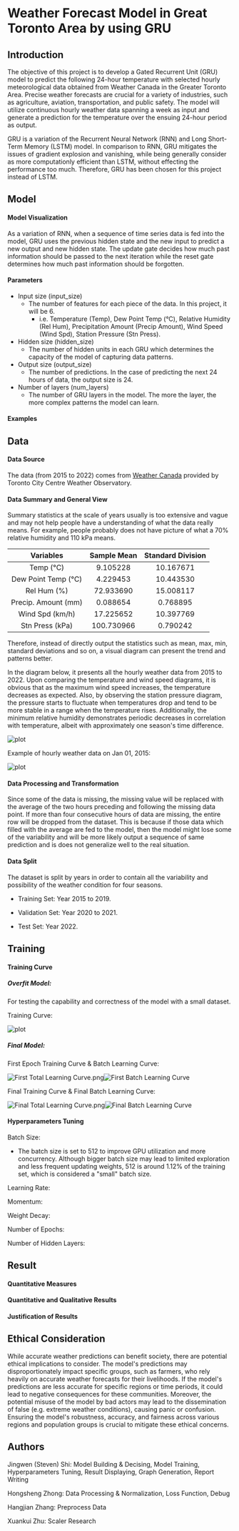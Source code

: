 # Weather Forecast Model in Great Toronto Area by using GRU

## Introduction

The objective of this project is to develop a Gated Recurrent Unit (GRU) model to predict the following 24-hour temperature with selected hourly meteorological data obtained from Weather Canada in the Greater Toronto Area. Precise weather forecasts are crucial for a variety of industries, such as agriculture, aviation, transportation, and public safety. The model will utilize continuous hourly weather data spanning a week as input and generate a prediction for the temperature over the ensuing 24-hour period as output.

GRU is a variation of the Recurrent Neural Network (RNN) and Long Short-Term Memory (LSTM) model. In comparison to RNN, GRU mitigates the issues of gradient explosion and vanishing, while being generally consider as more computationly efficient than LSTM, without effecting the performance too much. Therefore, GRU has been chosen for this project instead of LSTM.



## Model

#### Model Visualization

As a variation of RNN, when a sequence of time series data is fed into the model, GRU uses the previous hidden state and the new input to predict a new output and new hidden state. The update gate decides how much past information should be passed to the next iteration while the reset gate determines how much past information should be forgotten. 

#### Parameters

-   Input size (input_size)
    -   The number of features for each piece of the data. In this project, it will be 6.
        -   i.e. Temperature (Temp), Dew Point Temp (°C), Relative Humidity (Rel Hum), Precipitation Amount (Precip Amount), Wind Speed (Wind Spd), Station Pressure (Stn Press).
-   Hidden size (hidden_size)
    -   The number of hidden units in each GRU which determines the capacity of the model of capturing data patterns.
-   Output size (output_size)
    -   The number of predictions. In the case of predicting the next 24 hours of data, the output size is 24.
-   Number of layers (num_layers)
    -   The number of GRU layers in the model. The more the layer, the more complex patterns the model can learn.

#### Examples



## Data

#### Data Source

The data (from 2015 to 2022) comes from [Weather Canada](https://climate.weather.gc.ca/climate_data/hourly_data_e.html?hlyRange=2009-12-10%7C2023-04-02&dlyRange=2010-02-02%7C2023-04-02&mlyRange=%7C&StationID=48549&Prov=ON&urlExtension=_e.html&searchType=stnName&optLimit=yearRange&StartYear=2015&EndYear=2022&selRowPerPage=25&Line=0&searchMethod=contains&Month=4&Day=2&txtStationName=Toronto+City+Centre&timeframe=1&Year=2023) provided by Toronto City Centre Weather Observatory.

#### Data Summary and General View

Summary statistics at the scale of years usually is too extensive and vague and may not help people have a understanding of what the data really means. For example, people probably does not have picture of what a 70% relative humidity and 110 kPa means.

|      Variables      | Sample Mean | Standard Division |
| :-----------------: | :---------: | :---------------: |
|      Temp (°C)      |  9.105228   |     10.167671     |
| Dew Point Temp (°C) |  4.229453   |     10.443530     |
|     Rel Hum (%)     |  72.933690  |     15.008117     |
| Precip. Amount (mm) |  0.088654   |     0.768895      |
|   Wind Spd (km/h)   |  17.225652  |     10.397769     |
|   Stn Press (kPa)   | 100.730966  |     0.790242      |

Therefore, instead of directly output the statistics such as mean, max, min, standard deviations and so on, a visual diagram can present the trend and patterns better.

In the diagram below, it presents all the hourly weather data from 2015 to 2022. Upon comparing the temperature and wind speed diagrams, it is obvious that as the maximum wind speed increases, the temperature decreases as expected. Also, by observing the station pressure diagram, the pressure starts to fluctuate when temperatures drop and tend to be more stable in a range when the temperature rises. Additionally, the minimum relative humidity demonstrates periodic decreases in correlation with temperature, albeit with approximately one season's time difference.

![plot](https://github.com/jingwenshi-dev/CSC413-Deep-Learning/blob/main/Images/2015-2022%20GTA%20Weather%20Data%20Plot.png?raw=true)

Example of hourly weather data on Jan 01, 2015:

![plot](https://github.com/jingwenshi-dev/CSC413-Deep-Learning/blob/main/Images/01-01-2015%20GTA%20Weather%20Data%20Plot.png?raw=true)

#### Data Processing and Transformation

Since some of the data is missing, the missing value will be replaced with the average of the two hours preceding and following the missing data point. If more than four consecutive hours of data are missing, the entire row will be dropped from the dataset. This is because if those data which filled with the average are fed to the model, then the model might lose some of the variability and will be more likely output a sequence of same prediction and is does not generalize well to the real situation.

#### Data Split

The dataset is split by years in order to contain all the variability and possibility of the weather condition for four seasons.

- Training Set: Year 2015 to 2019. 

- Validation Set: Year 2020 to 2021.

- Test Set: Year 2022.

  

## Training

#### Training Curve

##### Overfit Model:

For testing the capability and correctness of the model with a small dataset.

Training Curve:

![plot](https://github.com/jingwenshi-dev/CSC413-Deep-Learning/blob/main/Images/Overfit%20Total%20Learning%20Curve.png?raw=true)

##### Final Model:

First Epoch Training Curve & Batch Learning Curve:

![First Total Learning Curve.png](https://github.com/jingwenshi-dev/CSC413-Deep-Learning/blob/main/Images/First%20Total%20Learning%20Curve.png?raw=true)![First Batch Learning Curve](https://github.com/jingwenshi-dev/CSC413-Deep-Learning/blob/main/Images/First%20Batch%20Learning%20Curve.png?raw=true)



Final Training Curve & Final Batch Learning Curve:

![Final Total Learning Curve.png](https://github.com/jingwenshi-dev/CSC413-Deep-Learning/blob/main/Images/Final%20Total%20Learning%20Curve.png?raw=true)![Final Batch Learning Curve](https://github.com/jingwenshi-dev/CSC413-Deep-Learning/blob/main/Images/Final%20Batch%20Learning%20Curve.png?raw=true)



#### Hyperparameters Tuning

Batch Size:

- The batch size is set to 512 to improve GPU utilization and more concurrency. Although bigger batch size may lead to limited exploration and less frequent updating weights, 512 is around 1.12% of the training set, which is considered a "small" batch size.

Learning Rate:

Momentum:

Weight Decay:

Number of Epochs:

Number of Hidden Layers:



## Result

#### Quantitative Measures



#### Quantitative and Qualitative Results



#### Justification of Results



## Ethical Consideration

While accurate weather predictions can benefit society, there are potential ethical implications to consider. The model's predictions may disproportionately impact specific groups, such as farmers, who rely heavily on accurate weather forecasts for their livelihoods. If the model's predictions are less accurate for specific regions or time periods, it could lead to negative consequences for these communities. Moreover, the potential misuse of the model by bad actors may lead to the dissemination of false (e.g. extreme weather conditions), causing panic or confusion. Ensuring the model's robustness, accuracy, and fairness across various regions and population groups is crucial to mitigate these ethical concerns.



## Authors

Jingwen (Steven) Shi: Model Building & Decising, Model Training, Hyperparameters Tuning, Result Displaying, Graph Generation, Report Writing

Hongsheng Zhong: Data Processing & Normalization, Loss Function, Debug

Hangjian Zhang: Preprocess Data

Xuankui Zhu: Scaler Research
